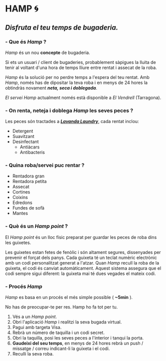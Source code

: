 # **HAMP** :cyclone:

## **_Disfruta el teu temps de bugaderia._**

### - Que és *Hamp* ?
*Hamp* és un nou **concepte** de bugaderia.

Si ets un usuari / client de bugaderies, probablement sàpigues la lluita de tenir al voltant d'una hora de temps lliure entre rentat i assecat de la roba.


*Hamp* és la solució per no perdre temps a l'espera del teu rentat. Amb *Hamp*, només has de dipositar la teva roba i en menys de 24 hores la obtindràs novament **_neta, seca i doblegada_**.

*El servei Hamp* actualment només està disponible a *El Vendrell* (Tarragona).

### - On renta, neteja i doblega *Hamp* les seves peces ?

Les peces són tractades a [**_Lavanda Laundry_**](https://www.facebook.com/pg/lavandalaundryelvendrell/about/), cada rentat inclou:

- Detergent
- Suavitzant
- Desinfectant
  - Antiàcars
  - Antibacteris


### - Quina roba/servei puc rentar ?
- Rentadora gran
- Rentadora petita
- Assecat
- Cortines
- Coixins
- Edredons
- Fundes de sofà
- Mantes

### - Què és un *Hamp point* ?
El *Hamp point* és un lloc físic preparat per guardar les peces de roba dins les guixetes.

Les guixetes estan fetes de fenòlic i són altament segures, dissenyades per prevenir el forçat dels panys. Cada guixeta té un teclat numèric electrònic amb un codi  personalitzat generat a l'atzar. Quan *Hamp* recull la roba de la guixeta, el codi és canviat automàticament. Aquest sistema assegura que el codi sempre sigui diferent: la guixeta mai té dues vegades el mateix codi.


### - Procés *Hamp*
*Hamp* es basa en un procés el més simple possible ( **~5min** ).

No has de preocupar-te per res. Hamp ho fa tot per tu.

1. Vés a un *Hamp point*.
2. Obri l'aplicació *Hamp* i realitzi la seva bugada virtual.
3. Pagui amb targeta Visa.
4. Rebrà un número de taquilla i un codi secret.
5. Obri la taquilla, posi les seves peces a l'interior i tanqui la porta.
6. **Gaudeixi del seu temps**, en menys de 24 hores rebrà un push / missatge / correu indicant-li la guixeta i el codi.
7. Reculli la seva roba.

